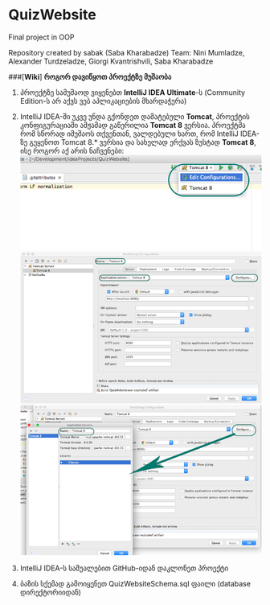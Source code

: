 # QuizWebsite
Final project in OOP

Repository created by sabak (Saba Kharabadze) 
Team: Nini Mumladze, Alexander Turdzeladze, Giorgi Kvantrishvili, Saba Kharabadze

###[**Wiki**] **როგორ დავიწყოთ პროექტზე მუშაობა**

1. პროექტზე სამუშაოდ ვიყენებთ **IntelliJ IDEA Ultimate**-ს (Community Edition-ს არ აქვს ვებ აპლიკაციების მხარდაჭერა)

1. IntelliJ IDEA-ში უკვე უნდა გქონდეთ დამატებული **Tomcat**, პროექტის კონფიგურაციაში ამჟამად გაწერილია **Tomcat 8** ვერსია. პროექტმა რომ სწორად იმუშაოს თქვენთან, ვალდებული ხართ, რომ IntelliJ IDEA-ზე გეყენოთ Tomcat 8.* ვერსია და სახელად ერქვას ზუსტად **Tomcat 8**, ისე როგორ აქ არის ნაჩვენები:
    ![alt text](https://raw.githubusercontent.com/sabak/QuizWebsite/master/misc/run_options.png "Run Options")
    ![alt text](https://raw.githubusercontent.com/sabak/QuizWebsite/master/misc/run_config.png "Run Config")
    ![alt text](https://raw.githubusercontent.com/sabak/QuizWebsite/master/misc/server_config.png "Server Config")

2. IntelliJ IDEA-ს საშუალებით GitHub-იდან დაკლონეთ პროექტი

3. ბაზის სქემად გამოიყენეთ QuizWebsiteSchema.sql ფაილი (database დირექტორიიდან)